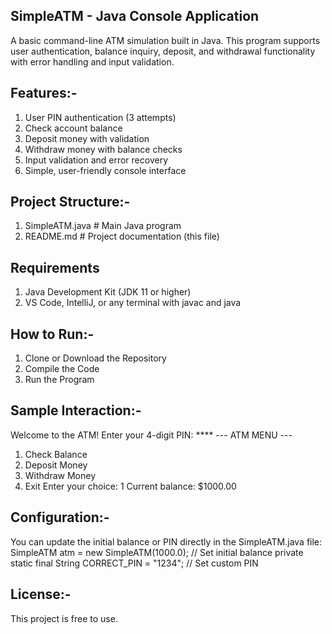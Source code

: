 ## SimpleATM - Java Console Application

A basic command-line ATM simulation built in Java. This program supports user authentication, balance inquiry, deposit, and withdrawal functionality with error handling and input validation.



## Features:-
1. User PIN authentication (3 attempts)
2. Check account balance
3. Deposit money with validation
4. Withdraw money with balance checks
5. Input validation and error recovery
6. Simple, user-friendly console interface



## Project Structure:-

1. SimpleATM.java      # Main Java program
2. README.md           # Project documentation (this file)


## Requirements
1. Java Development Kit (JDK 11 or higher)
2. VS Code, IntelliJ, or any terminal with javac and java


## How to Run:-
1. Clone or Download the Repository
2. Compile the Code
3. Run the Program


## Sample Interaction:-
Welcome to the ATM!
Enter your 4-digit PIN: ****
--- ATM MENU ---
1. Check Balance
2. Deposit Money
3. Withdraw Money
4. Exit
Enter your choice: 1
Current balance: $1000.00


## Configuration:-
You can update the initial balance or PIN directly in the SimpleATM.java file:
SimpleATM atm = new SimpleATM(1000.0);     // Set initial balance
private static final String CORRECT_PIN = "1234"; // Set custom PIN


## License:-
This project is free to use.


